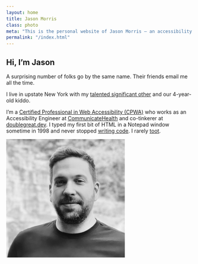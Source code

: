 ```yaml
---
layout: home
title: Jason Morris
class: photo
meta: "This is the personal website of Jason Morris — an accessibility engineer and a dialer from upstate New York"
permalink: "/index.html"
---
```


<section>
  <article>

## Hi, I&rsquo;m Jason

A surprising number of folks go by the same name. Their friends email me all the time.

I live in upstate New York with my [talented significant other](https://katydecorah.com) and our 4-year-old kiddo.

I’m a [Certified Professional in Web Accessibility (CPWA)](https://www.credly.com/badges/3440d3f6-a554-400a-b43d-69f129c2a8df/) who works as an Accessibility Engineer at [CommunicateHealth](https://communicatehealth.com) and co-tinkerer at [doublegreat.dev](https://doublegreat.dev/). I typed my first bit of HTML in a Notepad window sometime in 1998 and never stopped <a rel="me" href="https://github.com/jsnmrs">writing code</a>. I rarely <a rel="me" href="https://indieweb.social/@jasonmorris">toot</a>.

  </article>
  <div class="photo">
    <picture>
      <source media="(max-width: 768px)" srcset="/img/jason-640.webp" type="image/webp">
      <source media="(min-width: 769px)" srcset="/img/jason-320.webp" type="image/webp">
      <source media="(min-width: 769px)" srcset="/img/jason-320.jpg">
      <img src="/img/jason-640.jpg" alt="Jason Morris." loading="lazy" width="320" height="320">
    </picture>
  </div>
</section>
